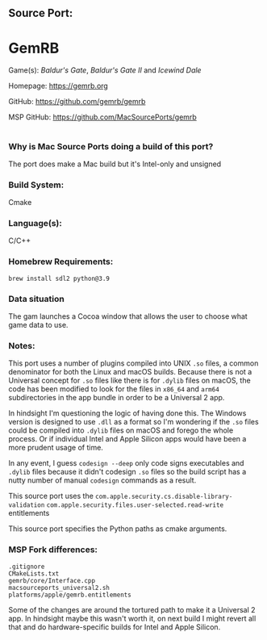 ## Source Port:
# GemRB

Game(s): *Baldur's Gate*, *Baldur's Gate II* and *Icewind Dale*

Homepage: https://gemrb.org

GitHub: https://github.com/gemrb/gemrb

MSP GitHub: https://github.com/MacSourcePorts/gemrb

#
### Why is Mac Source Ports doing a build of this port?
The port does make a Mac build but it's Intel-only and unsigned

### Build System: 
Cmake

### Language(s):
C/C++

### Homebrew Requirements:

```
brew install sdl2 python@3.9
```
### Data situation
The gam launches a Cocoa window that allows the user to choose what game data to use. 

### Notes:
This port uses a number of plugins compiled into UNIX `.so` files, a common denominator for both the Linux and macOS builds. Because there is not a Universal concept for `.so` files like there is for `.dylib` files on macOS, the code has been modified to look for the files in `x86_64` and `arm64` subdirectories in the app bundle in order to be a Universal 2 app.

In hindsight I'm questioning the logic of having done this. The Windows version is designed to use `.dll` as a format so I'm wondering if the `.so` files could be compiled into `.dylib` files on macOS and forego the whole process. Or if individual Intel and Apple Silicon apps would have been a more prudent usage of time. 

In any event, I guess `codesign --deep` only code signs executables and `.dylib` files because it didn't codesign `.so` files so the build script has a nutty number of manual `codesign` commands as a result. 

This source port uses the `com.apple.security.cs.disable-library-validation` `com.apple.security.files.user-selected.read-write` entitlements

This source port specifies the Python paths as cmake arguments. 

### MSP Fork differences:
```
.gitignore
CMakeLists.txt
gemrb/core/Interface.cpp
macsourceports_universal2.sh
platforms/apple/gemrb.entitlements
```

Some of the changes are around the tortured path to make it a Universal 2 app. In hindsight maybe this wasn't worth it, on next build I might revert all that and do hardware-specific builds for Intel and Apple Silicon. 
